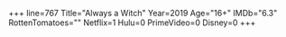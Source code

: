 +++
line=767
Title="Always a Witch"
Year=2019
Age="16+"
IMDb="6.3"
RottenTomatoes=""
Netflix=1
Hulu=0
PrimeVideo=0
Disney=0
+++

